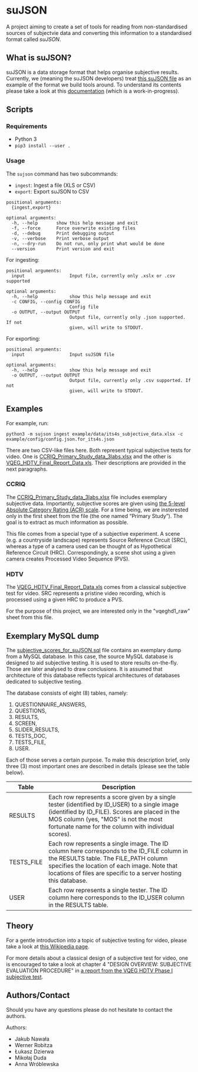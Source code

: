 # suJSON

A project aiming to create a set of tools for reading from non-standardised sources of subjectvie data and converting this information to a standardised format called _suJSON_.

## What is suJSON?

suJSON is a data storage format that helps organise subjective results. Currently, we (meaning the suJSON developers) treat [this suJSON file](example/data/two-separate-and-pair-comparison-suJSON.json) as an example of the format we build tools around. To understand its contents please take a look at this [documentation](https://docs.google.com/document/d/1m6X-wRVc4acJOHFDZu9iiync1R9NB_3ZI4tKuJrOi4k/edit?usp=sharing "suJSON Documentation") (which is a work-in-progress).

## Scripts

### Requirements

- Python 3
- `pip3 install --user .`

### Usage

The `sujson` command has two subcommands:

- `ingest`: Ingest a file (XLS or CSV)
- `export`: Export suJSON to CSV

```
positional arguments:
  {ingest,export}

optional arguments:
  -h, --help       show this help message and exit
  -f, --force      Force overwrite existing files
  -d, --debug      Print debugging output
  -v, --verbose    Print verbose output
  -n, --dry-run    Do not run, only print what would be done
  --version        Print version and exit
```

For ingesting:

```
positional arguments:
  input                 Input file, currently only .xslx or .csv supported

optional arguments:
  -h, --help            show this help message and exit
  -c CONFIG, --config CONFIG
                        Config file
  -o OUTPUT, --output OUTPUT
                        Output file, currently only .json supported. If not
                        given, will write to STDOUT.
```

For exporting:

```
positional arguments:
  input                 Input suJSON file

optional arguments:
  -h, --help            show this help message and exit
  -o OUTPUT, --output OUTPUT
                        Output file, currently only .csv supported. If not
                        given, will write to STDOUT.
```

## Examples

For example, run:

```
python3 -m sujson ingest example/data/its4s_subjective_data.xlsx -c example/config/config.json.for_its4s.json
```

There are two CSV-like files here. Both represent typical subjective tests for video. One is
[CCRIQ_Primary_Study_data_3labs.xlsx](CCRIQ_Primary_Study_data_3labs.xlsx) and the other is
[VQEG_HDTV_Final_Report_Data.xls](example/data/VQEG_HDTV_Final_Report_Data.xls). Their descriptions are provided
in the next paragraphs.

### CCRIQ
The [CCRIQ_Primary_Study_data_3labs.xlsx](CCRIQ_Primary_Study_data_3labs.xlsx) file includes exemplary
subjective data. Importantly, subjective scores are given using [the 5-level Absolute Category Rating (ACR) 
scale](https://en.wikipedia.org/wiki/Absolute_Category_Rating). 
For a time being, we are insterested only in the first  sheet from the file (the one named “Primary Study”). 
The goal is to extract as much information as possible. 

This file comes from a special type of a subjective experiment. A scene (e.g. a countryside landscape) 
represents Source Reference Circuit (SRC), whereas a type of a camera used can be thought of as 
Hypothetical Reference Circuit (HRC). Correspondingly, a scene shot using a given camera creates 
Processed Video Sequence (PVS).

### HDTV
The [VQEG_HDTV_Final_Report_Data.xls](example/data/VQEG_HDTV_Final_Report_Data.xls) comes from a classical
subjective test for video. SRC represents a pristine video recording, which is processed using
a given HRC to produce a PVS.

For the purpose of this project, we are interested only in the "vqeghd1_raw" sheet from this file.

## Exemplary MySQL dump

The [subjective_scores_for_suJSON.sql](subjective_scores_for_suJSON.sql) file contains an exemplary
dump from a MySQL database. In this case, the source MySQL database is designed to aid subjective 
testing. It is used to store results on-the-fly. Those are later analysed to draw conclusions. It
is assumed that architecture of this database reflects typical architectures of databases
dedicated to subjective testing.

The database consists of eight (8) tables, namely:
1. QUESTIONNAIRE_ANSWERS,
2. QUESTIONS,
3. RESULTS,
4. SCREEN,
5. SLIDER_RESULTS,
6. TESTS_DOC,
7. TESTS_FILE,
8. USER.

Each of those serves a certain purpose. To make this description brief, only three (3) most important
ones are described in details (please see the table below).

| Table | Description |
| ----- | ----------- |
| RESULTS | Each row represents a score given by a single tester (identified by ID_USER) to a single image (identified by ID_FILE). Scores are placed in the MOS column (yes, "MOS" is not the most fortunate name for the column with individual scores). |
| TESTS_FILE | Each row represents a single image. The ID column here corresponds to the ID_FILE column in the RESULTS table. The FILE_PATH column specifies the location of each image. Note that locations of files are specific to a server hosting this database. |
| USER | Each row represents a single tester. The ID column here corresponds to the ID_USER column in the RESULTS table. |

## Theory
For a gentle introduction into a topic of subjective testing for video, please take a look at [this Wikipedia
page](https://en.wikipedia.org/wiki/Subjective_video_quality).

For more details about a classical design of a subjective test for video, one is encouraged to take a look 
at chapter 4 "DESIGN OVERVIEW: SUBJECTIVE EVALUATION PROCEDURE" in [a report from the VQEG HDTV Phase I
subjective test](https://www.its.bldrdoc.gov/media/4212/vqeg_hdtv_final_report_version_2.0.zip).

## Authors/Contact

Should you have any questions please do not hesitate to contact the authors.

Authors:

- Jakub Nawała
- Werner Robitza
- Łukasz Dzierwa
- Mikołaj Duda
- Anna Wróblewska
